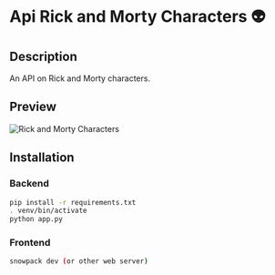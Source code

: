 # Api Rick and Morty Characters 👽

## Description

An API on Rick and Morty characters.
<!-- import and image -->
## Preview

![Rick and Morty Characters](https://raw.githubusercontent.com/emelcd/apiRickandMorty/master/screen.png)

## Installation

### Backend

```bash
pip install -r requirements.txt
. venv/bin/activate
python app.py
```

### Frontend

```bash
snowpack dev (or other web server)
```
